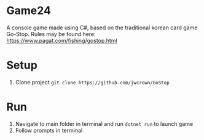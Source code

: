# Game24

A console game made using C#, based on the traditional korean card game Go-Stop. Rules may be found here: https://www.pagat.com/fishing/gostop.html


# Setup

1. Clone project `git clone https://github.com/jwcrown/GoStop`

# Run

1.  Navigate to main folder in terminal and run  `dotnet run` to launch game
2.  Follow prompts in terminal
